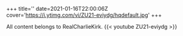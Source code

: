 +++
title=''
date=2021-01-16T22:00:06Z
cover='https://i.ytimg.com/vi/ZU21-eviydg/hqdefault.jpg'
+++

All content belongs to RealCharlieKirk.
{{< youtube ZU21-eviydg >}}
